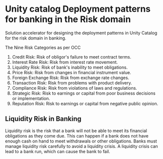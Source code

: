 # Unity catalog Deployment patterns for banking in the Risk domain
Solution accelerator for designing the deployment patterns in Unity Catalog for the risk domain in banking.


The Nine Risk Categories as per OCC

1. Credit Risk: Risk of obligor's failure to meet contract terms.
2. Interest Rate Risk: Risk from interest rate movement.
3. Liquidity Risk: Risk of bank's inability to meet obligations.
4. Price Risk: Risk from changes in financial instrument value.
5. Foreign Exchange Risk: Risk from exchange rate changes.
6. Transaction Risk: Risk from problems with product delivery.
7. Compliance Risk: Risk from violations of laws and regulations.
8. Strategic Risk: Risk to earnings or capital from poor business decisions or implementation.
9. Reputation Risk: Risk to earnings or capital from negative public opinion.

## Liquidity Risk in Banking

Liquidity risk is the risk that a bank will not be able to meet its financial obligations as they come due.
This can happen if a bank does not have enough cash on hand to meet withdrawals or other obligations.
Banks must manage liquidity risk carefully to avoid a liquidity crisis.
A liquidity crisis can lead to a bank run, which can cause the bank to fail.


